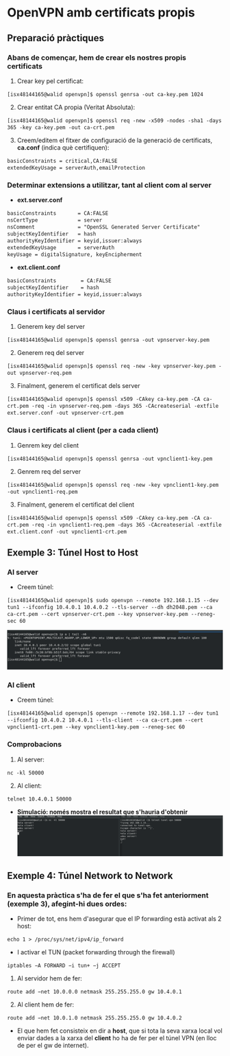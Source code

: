 # OpenVPN amb certificats propis
## Preparació pràctiques
### Abans de començar, hem de crear els nostres propis certificats
1. Crear key pel certificat:
```
[isx48144165@walid openvpn]$ openssl genrsa -out ca-key.pem 1024
```

2. Crear entitat CA propia (Veritat Absoluta):
```
[isx48144165@walid openvpn]$ openssl req -new -x509 -nodes -sha1 -days 365 -key ca-key.pem -out ca-crt.pem
```

3. Creem/editem el fitxer de configuració de la generació de certificats, **ca.conf** (indica què certifiquen):
```
basicConstraints = critical,CA:FALSE
extendedKeyUsage = serverAuth,emailProtection
```

### Determinar extensions a utilitzar, tant al client com al server
- **ext.server.conf**
```
basicConstraints       = CA:FALSE
nsCertType             = server
nsComment              = "OpenSSL Generated Server Certificate"
subjectKeyIdentifier   = hash
authorityKeyIdentifier = keyid,issuer:always
extendedKeyUsage       = serverAuth
keyUsage = digitalSignature, keyEncipherment
```

- **ext.client.conf**
```
basicConstraints        = CA:FALSE
subjectKeyIdentifier    = hash
authorityKeyIdentifier = keyid,issuer:always
```

### Claus i certificats al servidor
1. Generem key del server
```
[isx48144165@walid openvpn]$ openssl genrsa -out vpnserver-key.pem
```

2. Generem req del server
```
[isx48144165@walid openvpn]$ openssl req -new -key vpnserver-key.pem -out vpnserver-req.pem
```

3. Finalment, generem el certificat dels server
```
[isx48144165@walid openvpn]$ openssl x509 -CAkey ca-key.pem -CA ca-crt.pem -req -in vpnserver-req.pem -days 365 -CAcreateserial -extfile ext.server.conf -out vpnserver-crt.pem
```

### Claus i certificats al client (per a cada client)
1. Genrem key del client
```
[isx48144165@walid openvpn]$ openssl genrsa -out vpnclient1-key.pem
```

2. Genrem req del server
```
[isx48144165@walid openvpn]$ openssl req -new -key vpnclient1-key.pem -out vpnclient1-req.pem
```

3. Finalment, generem el certificat del client
```
[isx48144165@walid openvpn]$ openssl x509 -CAkey ca-key.pem -CA ca-crt.pem -req -in vpnclient1-req.pem -days 365 -CAcreateserial -extfile ext.client.conf -out vpnclient1-crt.pem
```

## Exemple 3: Túnel Host to Host
### Al server
- Creem túnel:
```
[isx48144165@walid openvpn]$ sudo openvpn --remote 192.168.1.15 --dev tun1 --ifconfig 10.4.0.1 10.4.0.2 --tls-server --dh dh2048.pem --ca ca-crt.pem --cert vpnserver-crt.pem --key vpnserver-key.pem --reneg-sec 60
```
![foto1](./aux/1.png)

### Al client
- Creem túnel:
```
[isx48144165@walid openvpn]$ openvpn --remote 192.168.1.17 --dev tun1 --ifconfig 10.4.0.2 10.4.0.1 --tls-client --ca ca-crt.pem --cert vpnclient1-crt.pem --key vpnclient1-key.pem --reneg-sec 60
```

### Comprobacions
1. Al server:
```
nc -kl 50000
```

2. Al client:
```
telnet 10.4.0.1 50000
```

- **Simulació: només mostra el resultat que s'hauria d'obtenir**
![foto2](./aux/2.png)

## Exemple 4: Túnel Network to Network
### En aquesta pràctica s'ha de fer el que s'ha fet anteriorment (exemple 3), afegint-hi dues ordes:
- Primer de tot, ens hem d'asegurar que el IP forwarding està activat als 2 host:
```
echo 1 > /proc/sys/net/ipv4/ip_forward
```

- I activar el TUN (packet forwarding through the firewall)
```
iptables −A FORWARD −i tun+ −j ACCEPT
```

1. Al servidor hem de fer:
```
route add −net 10.0.0.0 netmask 255.255.255.0 gw 10.4.0.1
```

2. Al client hem de fer:
```
route add −net 10.0.1.0 netmask 255.255.255.0 gw 10.4.0.2
```

- El que hem fet consisteix en dir a **host**, que si tota la seva
xarxa local vol enviar dades a la xarxa del **client** ho ha de fer per el túnel VPN (en
lloc de per el gw de internet).
